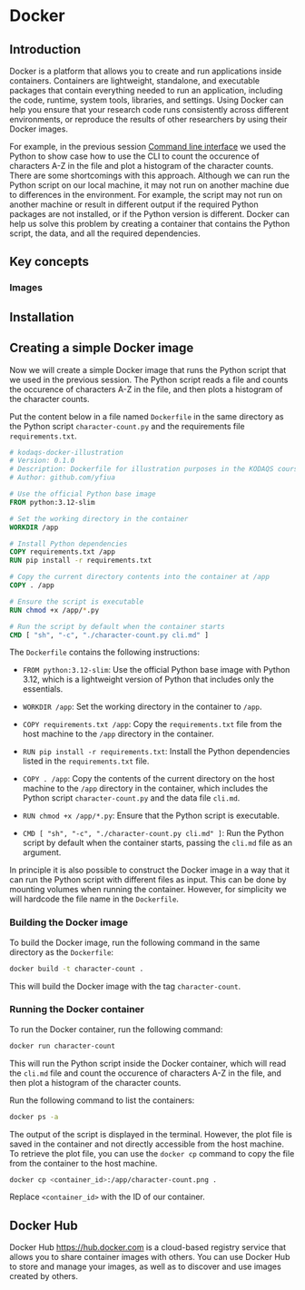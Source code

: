 # Docker

## Introduction

Docker is a platform that allows you to create and run applications inside containers. Containers are lightweight, standalone, and executable packages that contain everything needed to run an application, including the code, runtime, system tools, libraries, and settings.
Using Docker can help you ensure that your research code runs consistently across different environments, or reproduce the results of other researchers by using their Docker images.

For example, in the previous session [Command line interface](cli.md) we used the Python to show case how to use the CLI to count the occurence of characters A-Z in the file and plot a histogram of the character counts.
There are some shortcomings with this approach. Although we can run the Python script on our local machine, it may not run on another machine due to differences in the environment. For example, the script may not run on another machine or result in different output if the required Python packages are not installed, or if the Python version is different. Docker can help us solve this problem by creating a container that contains the Python script, the data, and all the required dependencies.

## Key concepts

### Images



## Installation


## Creating a simple Docker image

Now we will create a simple Docker image that runs the Python script that we used in the previous session. The Python script reads a file and counts the occurence of characters A-Z in the file, and then plots a histogram of the character counts.

Put the content below in a file named `Dockerfile` in the same directory as the Python script `character-count.py` and the requirements file `requirements.txt`.

```dockerfile
# kodaqs-docker-illustration
# Version: 0.1.0
# Description: Dockerfile for illustration purposes in the KODAQS course
# Author: github.com/yfiua

# Use the official Python base image
FROM python:3.12-slim

# Set the working directory in the container
WORKDIR /app

# Install Python dependencies
COPY requirements.txt /app
RUN pip install -r requirements.txt

# Copy the current directory contents into the container at /app
COPY . /app

# Ensure the script is executable
RUN chmod +x /app/*.py

# Run the script by default when the container starts
CMD [ "sh", "-c", "./character-count.py cli.md" ]
```

The `Dockerfile` contains the following instructions:

- `FROM python:3.12-slim`: Use the official Python base image with Python 3.12, which is a lightweight version of Python that includes only the essentials.

- `WORKDIR /app`: Set the working directory in the container to `/app`.

- `COPY requirements.txt /app`: Copy the `requirements.txt` file from the host machine to the `/app` directory in the container.

- `RUN pip install -r requirements.txt`: Install the Python dependencies listed in the `requirements.txt` file.

- `COPY . /app`: Copy the contents of the current directory on the host machine to the `/app` directory in the container, which includes the Python script `character-count.py` and the data file `cli.md`.

- `RUN chmod +x /app/*.py`: Ensure that the Python script is executable.

- `CMD [ "sh", "-c", "./character-count.py cli.md" ]`: Run the Python script by default when the container starts, passing the `cli.md` file as an argument.

In principle it is also possible to construct the Docker image in a way that it can run the Python script with different files as input.
This can be done by mounting volumes when running the container.
However, for simplicity we will hardcode the file name in the `Dockerfile`.

### Building the Docker image

To build the Docker image, run the following command in the same directory as the `Dockerfile`:

```bash
docker build -t character-count .
```

This will build the Docker image with the tag `character-count`.

### Running the Docker container

To run the Docker container, run the following command:

```bash
docker run character-count
```

This will run the Python script inside the Docker container, which will read the `cli.md` file and count the occurence of characters A-Z in the file, and then plot a histogram of the character counts.

Run the following command to list the containers:

```bash
docker ps -a
```

The output of the script is displayed in the terminal. However, the plot file is saved in the container and not directly accessible from the host machine.
To retrieve the plot file, you can use the `docker cp` command to copy the file from the container to the host machine.

```bash
docker cp <container_id>:/app/character-count.png .
```

Replace `<container_id>` with the ID of our container.

## Docker Hub

Docker Hub <https://hub.docker.com> is a cloud-based registry service that allows you to share container images with others. You can use Docker Hub to store and manage your images, as well as to discover and use images created by others.
